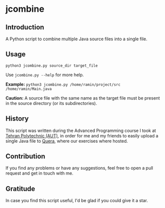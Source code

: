 # jcombine

## Introduction
A Python script to combine multiple Java source files into a single file.

## Usage
`python3 jcombine.py source_dir target_file`

Use `jcombine.py --help` for more help.

**Example:** `python3 jcombine.py /home/ramin/project/src /home/ramin/Main.java`

**Caution:** A source file with the same name as the target file must be present in the source directory (or its subdirectories).

## History
This script was written during the Advanced Programming course I took at [Tehran Polytechnic (AUT)][1],
in order for me and my friends to easily upload a single Java file to [Quera][2], where our exercises where hosted.

## Contribution
If you find any problems or have any suggestions, feel free to open a pull request and get in touch with me.

## Gratitude
In case you find this script useful, I'd be glad if you could give it a star.

[1]: https://aut.ac.ir/en
[2]: https://quera.org/
